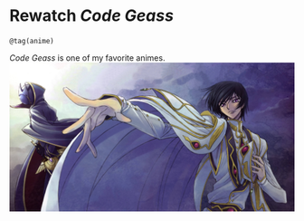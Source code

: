 # Rewatch *Code Geass*
```
@tag(anime)
```

*Code Geass* is one of my favorite animes.
![emperor-lelouch](../assets/code-geass-emperor-lelouch-vi-britannia.jpg)
